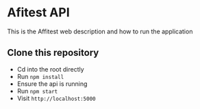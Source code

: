 # Afitest API

This is the Affitest web description and how to run the application

## Clone this repository
* Cd into the root directly
* Run `npm install`
* Ensure the api is running
* Run `npm start`
* Visit `http://localhost:5000`


